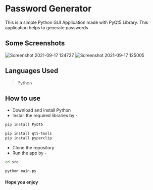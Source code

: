 # Password Generator

This is a simple Python GUI Application made with PyQt5 Library. This application helps to generate passwords

## Some Screenshots
![Screenshot 2021-09-17 124727](https://user-images.githubusercontent.com/85222136/133744653-54b805b3-8a75-4c97-b8f5-f1017199f91a.png)
![Screenshot 2021-09-17 125005](https://user-images.githubusercontent.com/85222136/133778891-7bf189ac-bf4d-43cb-84c5-41b21de11a78.png)

## Languages Used
> Python

## How to use
* Download and Install Python 
* Install the required libraries by -
```bash
pip install PyQt5
```
```bash
pip install qt5-tools
pip install pyperclip

```
* Clone the repository
* Run the app by -
```bash
cd src
```
```bash
python main.py
```

#### Hope you enjoy
